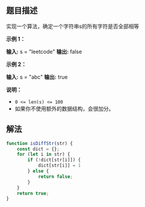 ## 题目描述

实现一个算法，确定一个字符串s的所有字符是否全部相等

**示例 1：**

**输入:** s = "leetcode"
**输出:** false 

**示例 2：**

**输入:** s = "abc"
**输出:** true

**说明：**
-   `0 <= len(s) <= 100`
-   如果你不使用额外的数据结构，会很加分。

## 解法

```javascript
function isDiffStr(str) {
	const dict = {};
	for (let i in str) {
		if (!dict[str[i]]) {
			dict[str[i]] = 1
		} else {
			return false;
		}
	}
	return true;
}
```
